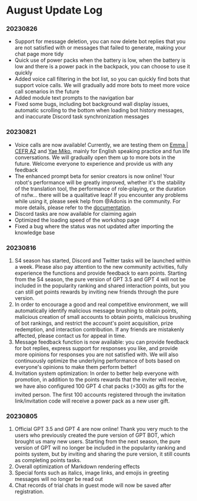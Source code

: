 # August Update Log

### 20230826

* Support for message deletion, you can now delete bot replies that you are not satisfied with or messages that failed to generate, making your chat page more tidy
* Quick use of power packs when the battery is low, when the battery is low and there is a power pack in the backpack, you can choose to use it quickly
* Added voice call filtering in the bot list, so you can quickly find bots that support voice calls. We will gradually add more bots to meet more voice call scenarios in the future
* Added module text prompts to the navigation bar
* Fixed some bugs, including bot background wall display issues, automatic scrolling to the bottom when loading bot history messages, and inaccurate Discord task synchronization messages

### 20230821

* Voice calls are now available! Currently, we are testing them on [Emma | CEFR A2](https://app.myshell.ai/chat?shareCode=359812d2bfed4848844cdec930ee9557\&bot=1) and [Yae Miko](https://app.myshell.ai/chat?shareCode=988cfd4d5f4a47ccb9203aa4e3e4de85\&bot=1), mainly for English speaking practice and fun life conversations. We will gradually open them up to more bots in the future. Welcome everyone to experience and provide us with any feedback
* The enhanced prompt beta for senior creators is now online! Your robot's performance will be greatly improved, whether it's the stability of the translation tool, the performance of role-playing, or the duration of nsfw... there will be a qualitative leap! If you encounter any problems while using it, please seek help from @Adonis in the community. For more details, please refer to the [documentation](https://docs.myshell.ai/v/zhong-wen/product-manual/robot-creative-workshop/qiang-hua-promptbeta).
* Discord tasks are now available for claiming again
* Optimized the loading speed of the workshop page
* Fixed a bug where the status was not updated after importing the knowledge base

### 20230816

1. S4 season has started, Discord and Twitter tasks will be launched within a week. Please also pay attention to the new community activities, fully experience the functions and provide feedback to earn points. Starting from the S4 season, the pure version of GPT 3.5 and GPT 4 will not be included in the popularity ranking and shared interaction points, but you can still get points rewards by inviting new friends through the pure version.
2. In order to encourage a good and real competitive environment, we will automatically identify malicious message brushing to obtain points, malicious creation of small accounts to obtain points, malicious brushing of bot rankings, and restrict the account's point acquisition, prize redemption, and interaction contribution. If any friends are mistakenly affected, please contact us for appeal in time.
3. Message feedback function is now available: you can provide feedback for bot replies, express support for responses you like, and provide more opinions for responses you are not satisfied with. We will also continuously optimize the underlying performance of bots based on everyone's opinions to make them perform better!
4. Invitation system optimization: In order to better help everyone with promotion, in addition to the points rewards that the inviter will receive, we have also configured 100 GPT 4 chat packs (️⚡️300) as gifts for the invited person. The first 100 accounts registered through the invitation link/invitation code will receive a power pack as a new user gift.

### 20230805

1. Official GPT 3.5 and GPT 4 are now online! Thank you very much to the users who previously created the pure version of GPT BOT, which brought us many new users. Starting from the next season, the pure version of GPT will no longer be included in the popularity ranking and points system, but by inviting and sharing the pure version, it still counts as completing points tasks.
2. Overall optimization of Markdown rendering effects
3. Special fonts such as italics, image links, and emojis in greeting messages will no longer be read out
4. Chat records of trial chats in guest mode will now be saved after registration.